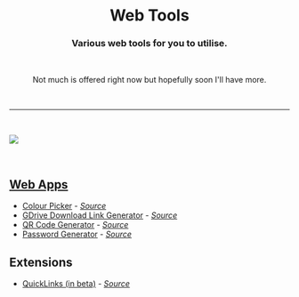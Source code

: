 <h1 align="center">Web Tools</h1>
<h3 align="center">Various web tools for you to utilise.</h3>

<br>

<p align="center">Not much is offered right now but hopefully soon I'll have more.</p>

&nbsp;
___
&nbsp;

<img align="center" src="https://cdn.mingsutilities.com/utilities/web-tools/imgs/cover.png">

&nbsp;

<h2>
    <a href="https://mingsutilities.com/dir/web-tools/web-apps/">Web Apps</a>
</h2>
<ul>
    <li>
        <a href="https://mingsutilities.com/dir/web-tools/web-apps/colour-picker/">Colour Picker</a> - <a href="https://github.com/MingTheNoob/ColourPicker"><i>Source</i></a>
    </li>
    <li>
        <a href="https://mingsutilities.com/dir/web-tools/web-apps/gdrive-dl-link-generator/">GDrive Download Link Generator</a> - <a href="https://github.com/MingTheNoob/GDriveDownloadLinkGenerator"><i>Source</i></a>
    </li>
    <li>
        <a href="https://mingsutilities.com/dir/web-tools/web-apps/qr-code-generator/">QR Code Generator</a> - <a href="https://github.com/MingTheNoob/QRCodeGenerator"><i>Source</i></a>
    </li>
    <li>
        <a href="https://mingsutilities.com/dir/web-tools/web-apps/pw-gen/">Password Generator</a> - <a href="https://github.com/MingTheNoob/PasswordGenerator"><i>Source</i></a>
    </li>
</ul>
<h2>Extensions</h2>
<ul>
    <li>
        <a href="https://mingsutilities.com/dir/web-tools/extensions/QuickLinks">QuickLinks (in beta)</a> - <a href="https://github.com/MingTheNoob/QuickLinks"><i>Source</i></a>
    </li>
</ul>
